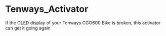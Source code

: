 # Tenways_Activator
If the OLED display of your Tenways CGO600 Bike is broken, this activator can get it going again
